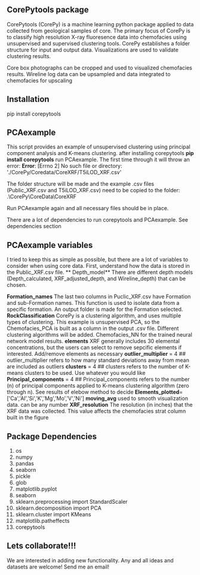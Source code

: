 ## CorePytools package

CorePytools (CorePy) is a machine learning python package applied to data collected from geological samples of core. The primary focus of CorePy is to classify high resolution 
X-ray fluoresence data into chemofacies using unsupervised and supervised clustering tools. CorePy establishes a folder structure for input and output data. Visualizations are used to validate clustering results.

Core  box photographs can be cropped and used to visualized chemofacies results. Wireline log data can be upsampled and data integrated to chemofacies for upscaling  

## Installation
pip install corepytools

## PCAexample
This script provides an example of unsupervised clustering using principal component analysis and K-means clustering.
 after installing corepytools **pip install corepytools** run PCAexample. The first time through it will throw an error:
 **Error**: [Errno 2] No such file or directory: './CorePy/Coredata/CoreXRF/T5iLOD_XRF.csv'
 
The folder structure will be made and the example .csv files (Public_XRF.csv and T5iLOD_XRF.csv) need to be copied to the folder: .\CorePy\CoreData\CoreXRF

Run PCAexample again and all necessary files should be in place.

There are a lot of dependencies to run corepytools and PCAexample. See dependencies section

## PCAexample variables
I tried to keep this as simple as possible, but there are a lot of variables to consider when using core data. First, understand how the data is stored
in the Public_XRF.csv file. 
** Depth_model** There are different depth models (Depth_calculated, XRF_adjusted_depth, and Wireline_depth) that can be chosen.

**Formation_names** The last two columns in Puclic_XRF.csv have Formation and sub-Formation names. This function is used to isolate data from a specific formation.
An output folder is made for the Formation selected.
**RockClassification** CorePy is a clustering algorithm, and uses multiple types of clustering. This example is unsupervised PCA, so the Chemofacies_PCA is built as a column in the output .csv file.
Different clustering algorithms will be added. Chemofacies_NN for the trained neural network model results.
**elements** XRF generally includes 30 elemental concentrations, but the users can select to remove sepcific elements if interested. Add/remove elements as necessary
**outlier_multiplier** = 4 ## outlier_multiplier refers to how many standard deviations away from mean are included as outliers
**clusters** = 4 ## clusters refers to the number of K-means clusters to be used. Use whatever you would like
**Principal_components** = 4 ## Principal_components refers to the number (n) of principal components applied to K-means clustering algorithm (zero through n). See results of elebow method to decide
**Elements_plotted**=['Ca','Al','Si','K','Mg','Mo','V','Ni']
**moving_avg** used to smooth visualization data. can be any number
**XRF_resolution** The resolution (in inches) that the XRF data was collected. This value affects the chemofacies strat column built in the figure

## Package Dependencies

1) os
2) numpy
3) pandas
4) seaborn
5) pickle
6) glob
7) matplotlib.pyplot
8) seaborn
9) sklearn.preprocessing import StandardScaler
10) sklearn.decomposition import PCA
11) sklearn.cluster import KMeans
12) matplotlib.patheffects
13) corepytools

## Lets collaborate!!!
We are interested in adding new functionality. Any and all ideas and datasets are welcome! Send me an email!